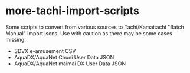 # more-tachi-import-scripts
Some scripts to convert from various sources to Tachi/Kamaitachi "Batch Manual" import jsons.
Use with caution as there may be some cases missing.

- SDVX e-amusement CSV
- AquaDX/AquaNet Chuni User Data JSON
- AquaDX/AquaNet maimai DX User Data JSON
